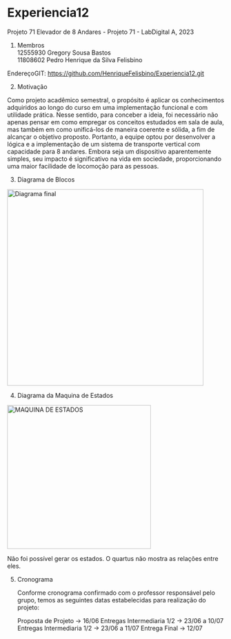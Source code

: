 # Experiencia12
Projeto 71
Elevador de 8 Andares - Projeto 71 - LabDigital A, 2023

1) Membros  
12555930  Gregory Sousa Bastos  
11808602  Pedro Henrique da Silva Felisbino

EndereçoGIT: https://github.com/HenriqueFelisbino/Experiencia12.git

2) Motivação

Como projeto acadêmico semestral, o propósito é aplicar os conhecimentos adquiridos ao longo do curso em uma implementação funcional e com utilidade prática. Nesse sentido,
para conceber a ideia, foi necessário não apenas pensar em como empregar os conceitos estudados em sala de aula, mas também em como unificá-los de maneira coerente e
sólida, a fim de alcançar o objetivo proposto.
Portanto, a equipe optou por desenvolver a lógica e a implementação de um sistema de transporte vertical com capacidade para 8 andares. Embora seja um dispositivo 
aparentemente simples, seu impacto é significativo na vida em sociedade, proporcionando uma maior facilidade de locomoção para as pessoas.
   
3) Diagrama de Blocos

<img width="455" alt="Diagrama final" src="https://github.com/HenriqueFelisbino/Experiencia12/assets/134966535/fa561860-5d9a-444f-b848-091e1e304233">


4) Diagrama da Maquina de Estados
   
<img width="333" alt="MAQUINA DE ESTADOS" src="https://github.com/HenriqueFelisbino/Experiencia12/assets/134966535/b505b0c3-73de-469d-98a2-b7a83834313b">

Não foi possível gerar os estados. O quartus não mostra as relações  entre eles.



5) Cronograma

   Conforme cronograma confirmado com o professor responsável pelo grupo, temos as seguintes datas estabelecidas para realização do projeto:

   Proposta de Projeto -> 16/06
   Entregas Intermediaria 1/2 -> 23/06 a 10/07
   Entregas Intermediaria 1/2 -> 23/06 a 11/07
   Entrega Final -> 12/07
   



  
